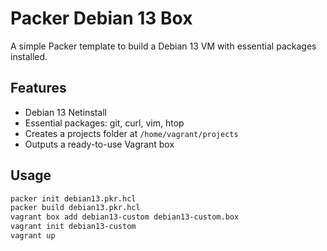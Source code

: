 # Packer Debian 13 Box

A simple Packer template to build a Debian 13 VM with essential packages installed.

## Features

- Debian 13 Netinstall
- Essential packages: git, curl, vim, htop
- Creates a projects folder at `/home/vagrant/projects`
- Outputs a ready-to-use Vagrant box

## Usage

```bash
packer init debian13.pkr.hcl
packer build debian13.pkr.hcl
vagrant box add debian13-custom debian13-custom.box
vagrant init debian13-custom
vagrant up
```

